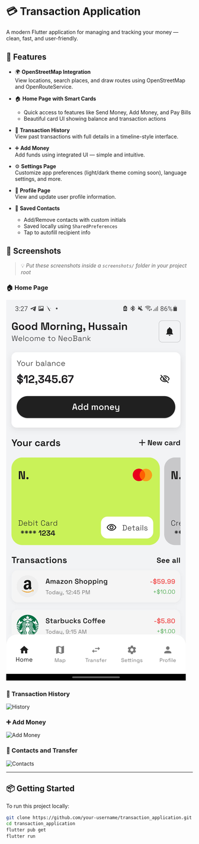 # 💳 Transaction Application

A modern Flutter application for managing and tracking your money — clean, fast, and user-friendly.

## 🚀 Features

- 🌍 **OpenStreetMap Integration**  
  View locations, search places, and draw routes using OpenStreetMap and OpenRouteService.

- 🏠 **Home Page with Smart Cards**  
  - Quick access to features like Send Money, Add Money, and Pay Bills  
  - Beautiful card UI showing balance and transaction actions

- 🔁 **Transaction History**  
  View past transactions with full details in a timeline-style interface.

- ➕ **Add Money**  
  Add funds using integrated UI — simple and intuitive.

- ⚙️ **Settings Page**  
  Customize app preferences (light/dark theme coming soon), language settings, and more.

- 👤 **Profile Page**  
  View and update user profile information.

- 📇 **Saved Contacts**  
  - Add/Remove contacts with custom initials  
  - Saved locally using `SharedPreferences`  
  - Tap to autofill recipient info

## 📸 Screenshots

> 💡 _Put these screenshots inside a `screenshots/` folder in your project root_

### 🏠 Home Page
![Home](Screenshots/Home-page.jpg)

### 💸 Transaction History
![History](screenshots/history.png)

### ➕ Add Money
![Add Money](screenshots/add_money.png)

### 👥 Contacts and Transfer
![Contacts](screenshots/transfer.png)

---

## 📦 Getting Started

To run this project locally:

```bash
git clone https://github.com/your-username/transaction_application.git
cd transaction_application
flutter pub get
flutter run
